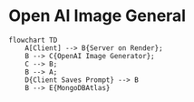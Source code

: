 # Open AI Image General



```mermaid
flowchart TD
    A[Client] --> B{Server on Render};
    B --> C{OpenAI Image Generator};
    C --> B;
    B --> A;
    D{Client Saves Prompt} --> B
    B --> E{MongoDBAtlas}
```